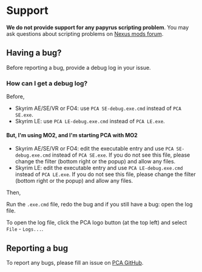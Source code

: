 # Support

**We do not provide support for any papyrus scripting problem**.
You may ask questions about scripting problems on [Nexus mods forum](https://nexusmods.com/forum).

## Having a bug?

Before reporting a bug, provide a debug log in your issue.

### How can I get a debug log?

Before,

- Skyrim AE/SE/VR or FO4: use `PCA SE-debug.exe.cmd` instead of `PCA SE.exe`.
- Skyrim LE: use `PCA LE-debug.exe.cmd` instead of `PCA LE.exe`.

#### But, I'm using MO2, and I'm starting PCA with MO2

- Skyrim AE/SE/VR or FO4: edit the executable entry and use `PCA SE-debug.exe.cmd` instead of `PCA SE.exe`.
  If you do not see this file, please change the filter (bottom right or the popup) and allow any files.
- Skyrim LE: edit the executable entry and use `PCA LE-debug.exe.cmd` instead of `PCA LE.exe`.
  If you do not see this file, please change the filter (bottom right or the popup) and allow any files.

Then,

Run the `.exe.cmd` file, redo the bug and if you still have a bug: open the log file.

To open the log file, click the PCA logo button (at the top left) and select `File` - `Logs...`.

## Reporting a bug

To report any bugs, please fill an issue on [PCA GitHub](https://github.com/Kiyozz/papyrus-compiler-app/issues).
